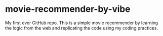 # movie-recommender-by-vibe
My first ever GitHub repo. This is a simple movie recommender by learning the logic from the web and replicating the code using my coding practices. 
